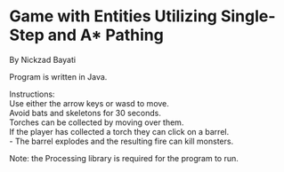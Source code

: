 # Game with Entities Utilizing Single-Step and A* Pathing
By Nickzad Bayati

Program is written in Java.

Instructions:  
	Use either the arrow keys or wasd to move.  
	Avoid bats and skeletons for 30 seconds.  
	Torches can be collected by moving over them.  
	If the player has collected a torch they can click on a barrel.  
	 - The barrel explodes and the resulting fire can kill monsters.  

Note: the Processing library is required for the program to run.
